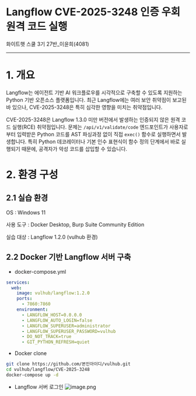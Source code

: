 # Langflow CVE-2025-3248 인증 우회 원격 코드 실행

화이트햇 스쿨 3기 27반_이윤희(4081)

---

# 1. 개요

Langflow는 에이전트 기반 AI 워크플로우를 시각적으로 구축할 수 있도록 지원하는 Python 기반 오픈소스 플랫폼입니다. 최근 Langflow에는 여러 보안 취약점이 보고된 바 있으나, CVE-2025-3248은 특히 심각한 영향을 미치는 취약점입니다.

CVE-2025-3248은 Langflow 1.3.0 미만 버전에서 발생하는 인증되지 않은 원격 코드 실행(RCE) 취약점입니다. 문제는 `/api/v1/validate/code` 엔드포인트가 사용자로부터 입력받은 Python 코드를 AST 파싱과정 없이 직접 `exec()` 함수로 실행하면서 발생합니다. 특히 Python 데코레이터나 기본 인수 표현식이 함수 정의 단계에서 바로 실행되기 때문에, 공격자가 악성 코드를 삽입할 수 있습니다.


# 2. 환경 구성

## 2.1 실습 환경

OS : Windows 11

사용 도구 : Docker Desktop, Burp Suite Community Edition

실습 대상 : Langflow 1.2.0 (vulhub 환경)


## 2.2 Docker 기반 Langflow 서버 구축

- docker-compose.yml
```yaml
services:
  web:
    image: vulhub/langflow:1.2.0
    ports:
      - 7860:7860
    environment:
      - LANGFLOW_HOST=0.0.0.0
      - LANGFLOW_AUTO_LOGIN=false
      - LANGFLOW_SUPERUSER=administrator
      - LANGFLOW_SUPERUSER_PASSWORD=vulhub
      - DO_NOT_TRACK=true
      - GIT_PYTHON_REFRESH=quiet
```

- Docker clone
```bash
git clone https://github.com/본인아이디/vulhub.git
cd vulhub/langflow/CVE-2025-3248
docker-compose up -d
```

- Langflow 서버 로그인
![image.png](attachment:cc156d67-f7ea-4bdb-bcf6-1c7a7cc0e34d:7bdb3140-c053-4672-ac45-b71d169936f8.png)
